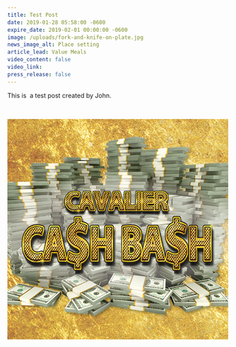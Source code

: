 ```yaml
---
title: Test Post
date: 2019-01-28 05:58:00 -0600
expire_date: 2019-02-01 00:00:00 -0600
image: /uploads/fork-and-knife-on-plate.jpg
news_image_alt: Place setting
article_lead: Value Meals
video_content: false
video_link:
press_release: false
---
```


This is&nbsp; a test post created by John.

&nbsp;

![](/uploads/500x500-cash-bash-graphic.jpg)